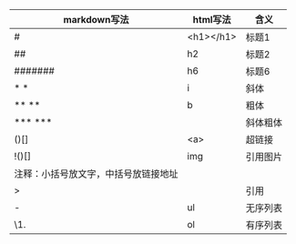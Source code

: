 |markdown写法|html写法|含义|
|-|-|-|
|#|\<h1>\</h1>|标题1|
|##|h2|标题2|
|#######|h6|标题6|
|* * |i|斜体|
|** ** |b|粗体|
|*** *** | |斜体粗体|
|()[]|\<a></a>|超链接|
|!()[]|img|引用图片|
|注释：小括号放文字，中括号放链接地址|
|\>||引用|
|\- |ul|无序列表|
|\1. |ol|有序列表|


